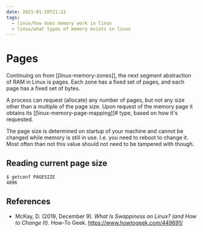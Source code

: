 ```yaml
---
date: 2021-01-20T21:23
tags: 
  - linux/how does memory work in linux
  - linux/what types of memory exists in linux
---
```


# Pages

Continuing on from [[linux-memory-zones]], the next segment abstraction of RAM in
Linux is pages. Each zone has a fixed set of pages, and each page has a fixed
set of bytes.

A process can request (allocate) any number of pages, but not any size other than
a multiple of the page size. Upon request of the memory page it obtains its
[[linux-memory-page-mapping]]# type, based on how it's requested.

The page size is determined on startup of your machine and cannot be changed
while memory is still in use. I.e. you need to reboot to change it. Most often
than not this value should not need to be tampered with though.

## Reading current page size

```sh
$ getconf PAGESIZE
4096
```

## References

- McKay, D. (2019, December 9). *What Is Swappiness on Linux? (and How to Change
  It)*. How-To Geek. <https://www.howtogeek.com/449691/>
